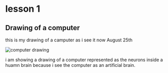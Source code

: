 # lesson 1

## Drawing of a computer
this is my drawing of a camputer as i see it now August 25th

![computer drawing](https://user-images.githubusercontent.com/89052189/130711701-95dad031-715a-40ac-8ec1-e31842ac452b.jpg)


i am showing a drawing of a computer represented as the neurons inside a huamn brain because i see the computer as an artificial brain.
